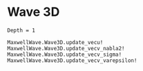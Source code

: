 # Wave 3D

```@contents
Depth = 1
```

```@docs
MaxwellWave.Wave3D.update_vecu!
MaxwellWave.Wave3D.update_vecv_nabla2!
MaxwellWave.Wave3D.update_vecv_sigma!
MaxwellWave.Wave3D.update_vecv_varepsilon!
```

```@index
```